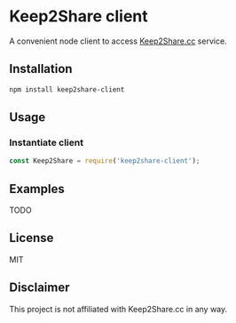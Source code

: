 # Keep2Share client

A convenient node client to access [Keep2Share.cc](https://k2s.cc/) service.

## Installation

```bash
npm install keep2share-client
```

## Usage

### Instantiate client

```typescript
const Keep2Share = require('keep2share-client');

```

## Examples

TODO

## License

MIT

## Disclaimer

This project is not affiliated with Keep2Share.cc in any way.
